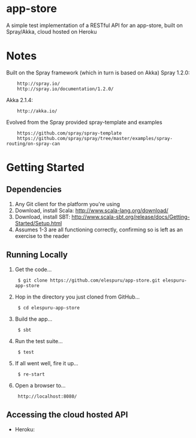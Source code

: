 app-store
===========

A simple test implementation of a RESTful API for an app-store, built on Spray/Akka, cloud hosted on Heroku


# Notes #

Built on the Spray framework (which in turn is based on Akka)
Spray 1.2.0:

        http://spray.io/
        http://spray.io/documentation/1.2.0/

Akka 2.1.4:

        http://akka.io/

Evolved from the Spray provided spray-template and examples

        https://github.com/spray/spray-template
        https://github.com/spray/spray/tree/master/examples/spray-routing/on-spray-can


# Getting Started #
## Dependencies ##
1. Any Git client for the platform you're using
2. Download, install Scala: http://www.scala-lang.org/download/
3. Download, install SBT: http://www.scala-sbt.org/release/docs/Getting-Started/Setup.html
4. Assumes 1-3 are all functioning correctly, confirming so is left as an exercise to the reader


## Running Locally ##
1. Get the code...

        $ git clone https://github.com/elespuru/app-store.git elespuru-app-store

2. Hop in the directory you just cloned from GitHub...

        $ cd elespuru-app-store

3. Build the app...

        $ sbt

4. Run the test suite...

        $ test

5. If all went well, fire it up...

        $ re-start

6. Open a browser to...

        http://localhost:8080/


## Accessing the cloud hosted API ##
* Heroku: